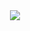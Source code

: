 <div align = "center">
<img src="http://ForTheBadge.com/images/badges/made-with-Java.svg?color=yellow">
</div>

<!--Remote Name is start-->